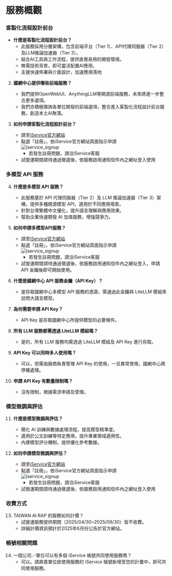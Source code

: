 # 服務概觀

### 客製化流程設計前台
- **什麼是客製化流程設計前台？**
   - 此服務採用分層架構，包含前端平台（Tier 1）、API代理伺服器（Tier 2）及LLM推論加速器（Tier 3）。
   - 結合AI工具與工作流程，提供直覺易用的開發環境。
   - 無需技術背景，即可靈活配置AI應用。
   - 支援快速佈署與介面設計，加速應用落地

2. **國網中心提供哪些前端服務？**
   - 我們提供OpenWebUI、AnythingLLM等開源前端服務，未來將進一步整合更多選項。
   - 我們亦積極徵詢各單位開發的前端選項，整合進入客製化流程設計前台服務，創造本土AI聚落。

3. **如何申請客製化流程設計前台？**
   -  請至[iService官方網站](https://iservice.nchc.org.tw/nchc_service/index.php)
   -  點選「註冊」，依iService官方網站頁面指示申請  
   ![iservice_signup](/img/iservice_sign_up.png)
	   - 若發生註冊問題，請洽iService客服 
   - 試營運期間請待通過徵選後，依服務啟用通知信件內之網址登入使用

### 多模型 API 服務
4. **什麼是多模型 API 服務？**
   - 此服務基於 API 代理伺服器（Tier 2）及 LLM 推論加速器（Tier 3）架構，提供多種開源模型 API，適用於不同應用場景。
   - 針對台灣繁體中文優化，提升語言理解與應用效果。
   - 幫助企業快速開發 AI 加值服務，增強競爭力。

5. **如何申請多模型API服務？**
   -  請至[iService官方網站](https://iservice.nchc.org.tw/nchc_service/index.php)
   -  點選「註冊」，依iService官方網站頁面指示申請  
   ![iservice_signup](/img/iservice_sign_up.png)
	   - 若發生註冊問題，請洽iService客服 
   - 試營運期間請待通過徵選後，依服務啟用通知信件內之網址登入，申請 API 金鑰後即可開始使用。

6. **什麼是國網中心 API 服務金鑰（API Key）？**
   - 是存取國網中心多模型 API 服務的憑證，需通過此金鑰與 LiteLLM 模組來訪問大語言模型。

7. **為何需要申請 API Key？**
   - API Key 是存取國網中心所提供模型的必要條件。

8. **所有 LLM 服務都需透過 LiteLLM 模組嗎？**
   - 是的，所有 LLM 服務均需透過 LiteLLM 模組及 API Key 進行存取。

9. **API Key 可以同時多人使用嗎？**
   - 可以，但需由廠商負責管理 API Key 的使用，一旦異常使用，國網中心將停權處理。

10. **申請 API Key 有數量限制嗎？**
    - 沒有限制，根據需求申請及管理。

### 模型微調與評估
11. **什麼是模型微調與評估？**
    - 簡化 AI 訓練與數據處理流程，提高模型精準度。
    - 適用於公文訓練等特定應用，提升專業領域適用性。
    - 內建模型評分機制，提供優化參考數據。

12. **如何申請模型微調與評估？**
      -  請至[iService官方網站](https://iservice.nchc.org.tw/nchc_service/index.php)
      -  點選「註冊」，依iService官方網站頁面指示申請  
      ![iservice_signup](/img/iservice_sign_up.png)
         - 若發生註冊問題，請洽iService客服 
      - 試營運期間請待通過徵選後，依服務啟用通知信件內之網址登入使用
### 收費方式
13. TAIWAN AI RAP 的服務如何計價？
      - 試營運服務提供期間（2025/04/30~2025/09/30）皆不收費。
      - 詳細計價資訊預計於2025年6月份公告於官方網站。

### 帳號相關問題
14. 一個公司／單位可以有多個 iService 帳號共同使用服務嗎？  
      - 可以。請將貴單位欲使用服務的 iService 帳號新增至您的計畫中，即可共同使用服務。



